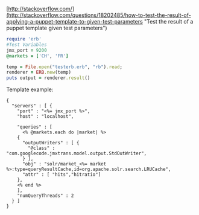 
[http://stackoverflow.com/](http://stackoverflow.com/questions/18202485/how-to-test-the-result-of-applying-a-puppet-template-to-given-test-parameters "Test the result of a puppet template given test parameters")

```ruby
require 'erb'
#Test Variables
jmx_port = 9200
@markets = ['CH', 'FR']

temp = File.open("testerb.erb", "rb").read;
renderer = ERB.new(temp)
puts output = renderer.result()
```

Template example:

```
{
  "servers" : [ {
    "port" : "<%= jmx_port %>",
    "host" : "localhost",

    "queries" : [
      <% @markets.each do |market| %>
    {
      "outputWriters" : [ {
        "@class" : "com.googlecode.jmxtrans.model.output.StdOutWriter",
      } ],
      "obj" : "solr/market_<%= market %>:type=queryResultCache,id=org.apache.solr.search.LRUCache",
      "attr" : [ "hits","hitratio"]
    },
    <% end %>
    ],
    "numQueryThreads" : 2
  } ]
}
```
